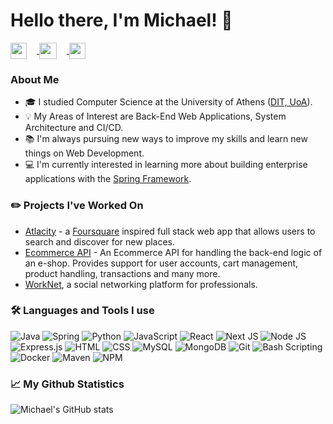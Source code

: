# Hello there, I'm Michael! :wave:

<p align='left'>
<a href='https://twitter.com/michael_vks' target='_blank'> <img align='center' height="26" style='margin-right: 16px;' width="26" style='margin-right: 16px;'  src="https://www.svgrepo.com/show/475689/twitter-color.svg" />
</a>
<a href='https://www.linkedin.com/in/michaelvolakis/' target='_blank'><img align='center' height="26" style='margin-right: 16px;' width="28" style='margin-right: 16px;'  src="https://www.svgrepo.com/show/448234/linkedin.svg" /> </a>
<a href='mailto:mivolakis@gmail.com' target='_blank'><img align='center' height="26"  width="26" style='margin-right: 16px;'  src="https://www.svgrepo.com/show/295315/at-sign-at.svg" /> </a>
 </p>

### About Me

-   :mortar_board: I studied Computer Science at the University of Athens ([DIT, UoA](https://di.uoa.gr)).
-   :bulb: My Areas of Interest are Back-End Web Applications, System Architecture and CI/CD.
-   :books: I'm always pursuing new ways to improve my skills and learn new things on Web Development.
-  :computer: I'm currently interested in learning more about building enterprise applications with the [Spring Framework](https://spring.io).
</p>

### :pencil2: Projects I've Worked On

- [Atlacity](https://atlacity.vercel.app) - a [Foursquare](https://foursquare.com/city-guide) inspired full stack web app that allows users to search and discover for new places.
- [Ecommerce API](https://github.com/Michael-Vol/ecommerce-api) - An Ecommerce API for handling the back-end logic of an e-shop. Provides support for user accounts, cart management, product handling, transactions and many more. 
- [WorkNet](https://michaelvol-worknet.herokuapp.com), a social networking platform for professionals.


###  :hammer_and_wrench: Languages and Tools I use  
![Java](https://img.shields.io/badge/java-%23ED8B00.svg?style=for-the-badge&logo=openjdk&logoColor=white)
![Spring]( 	https://img.shields.io/badge/Spring-6DB33F?style=for-the-badge&logo=spring&logoColor=white)
![Python](https://img.shields.io/badge/python-3670A0?style=for-the-badge&logo=python&logoColor=ffdd54)
![JavaScript](https://img.shields.io/badge/javascript-%23323330.svg?style=for-the-badge&logo=javascript&logoColor=%23F7DF1E)
![React](https://img.shields.io/badge/react-%2320232a.svg?style=for-the-badge&logo=react&logoColor=%2361DAFB)
![Next JS](https://img.shields.io/badge/Next-black?style=for-the-badge&logo=next.js&logoColor=white)
![Node JS](https://img.shields.io/badge/Node.js-43853D?style=for-the-badge&logo=node.js&logoColor=white)
![Express.js](https://img.shields.io/badge/express.js-%23404d59.svg?style=for-the-badge&logo=express&logoColor=%2361DAFB)
![HTML](https://img.shields.io/badge/html-%23E34F26.svg?style=for-the-badge&logo=html5&logoColor=white)
![CSS](https://img.shields.io/badge/css-%231572B6.svg?style=for-the-badge&logo=css3&logoColor=white)
![MySQL](https://img.shields.io/badge/mysql-%2300f.svg?style=for-the-badge&logo=mysql&logoColor=white)
![MongoDB](https://img.shields.io/badge/MongoDB-%234ea94b.svg?style=for-the-badge&logo=mongodb&logoColor=white)
![Git](https://img.shields.io/badge/git-%23F05033.svg?style=for-the-badge&logo=git&logoColor=white)
![Bash Scripting](https://img.shields.io/badge/shell_script-%23121011.svg?style=for-the-badge&logo=gnu-bash&logoColor=white)
![Docker](https://img.shields.io/badge/docker-%230db7ed.svg?style=for-the-badge&logo=docker&logoColor=white)
![Maven](https://img.shields.io/badge/maven-%23C71A36.svg?style=for-the-badge&logo=apache-maven&logoColor=white)
![NPM](https://img.shields.io/badge/npm-CB3837?style=for-the-badge&logo=npm&logoColor=white)


### :chart_with_upwards_trend: My Github Statistics
![Michael's GitHub stats](https://github-readme-stats-sigma-five.vercel.app/api?username=Michael-Vol&show_icons=true&hide_title=true&include_all_commits=true&count_private=true&theme=algolia)